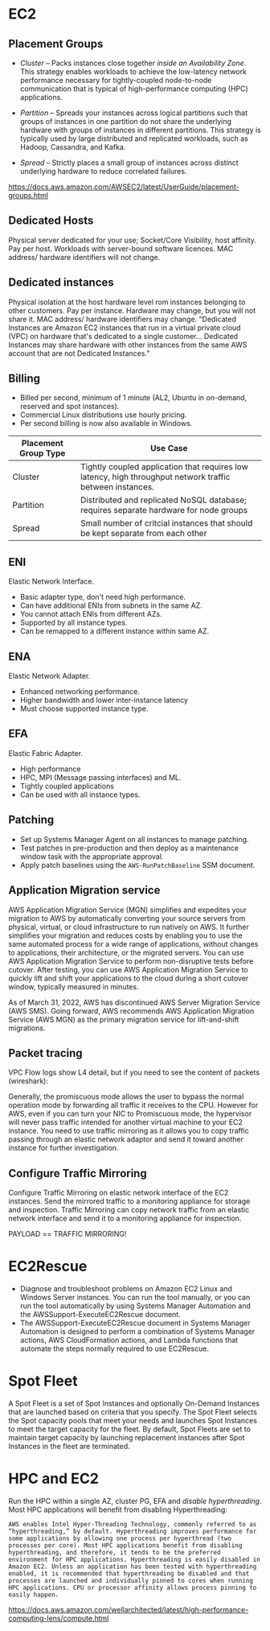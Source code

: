 # EC2

## Placement Groups

- *Cluster* – Packs instances close together *inside an Availability Zone*. This strategy enables workloads to achieve the low-latency network performance necessary for tightly-coupled node-to-node communication that is typical of high-performance computing (HPC) applications.

- *Partition* – Spreads your instances across logical partitions such that groups of instances in one partition do not share the underlying hardware with groups of instances in different partitions. This strategy is typically used by large distributed and replicated workloads, such as Hadoop, Cassandra, and Kafka.

- *Spread* – Strictly places a small group of instances across distinct underlying hardware to reduce correlated failures.

https://docs.aws.amazon.com/AWSEC2/latest/UserGuide/placement-groups.html

## Dedicated Hosts

Physical server dedicated for your use; Socket/Core Visibility, host affinity. Pay per host. Workloads with server-bound software licences. MAC address/ hardware identifiers will not change.

## Dedicated instances

Physical isolation at the host hardware level rom instances belonging to other customers. Pay per instance. Hardware may change, but you will not share it. MAC address/ hardware identifiers may change.
"Dedicated Instances are Amazon EC2 instances that run in a virtual private cloud (VPC) on hardware that's dedicated to a single customer... Dedicated Instances may share hardware with other instances from the same AWS account that are not Dedicated Instances."

## Billing

- Billed per second, minimum of 1 minute (AL2, Ubuntu in on-demand, reserved and spot instances).
- Commercial Linux distributions use hourly pricing.
- Per second billing is now also available in Windows.


| Placement Group Type | Use Case |
| --- | --- | 
| Cluster|Tightly coupled application that requires low latency, high throughput network traffic between instances.|
| Partition|Distributed and replicated NoSQL database; requires separate hardware for node groups|
| Spread|Small number of critcial instances that should be kept separate from each other|

## ENI

Elastic Network Interface.

- Basic adapter type, don't need high performance. 
- Can have additional ENIs from subnets in the same AZ. 
- You cannot attach ENIs from different AZs.
- Supported by all instance types.
- Can be remapped to a different instance within same AZ.

## ENA

Elastic Network Adapter.

- Enhanced networking performance. 
- Higher bandwidth and lower inter-instance latency
- Must choose supported instance type.

## EFA

Elastic Fabric Adapter.

- High performance
- HPC, MPI (Message passing interfaces) and ML.
- Tightly coupled applications
- Can be used with all instance types.

## Patching

- Set up Systems Manager Agent on all instances to manage patching. 
- Test patches in pre-production and then deploy as a maintenance window task with the appropriate approval.
- Apply patch baselines using the ````AWS-RunPatchBaseline```` SSM document.

## Application Migration service

AWS Application Migration Service (MGN) simplifies and expedites your migration to AWS by automatically converting your source servers from physical, virtual, or cloud infrastructure to run natively on AWS. It further simplifies your migration and reduces costs by enabling you to use the same automated process for a wide range of applications, without changes to applications, their architecture, or the migrated servers. You can use AWS Application Migration Service to perform non-disruptive tests before cutover. After testing, you can use AWS Application Migration Service to quickly lift and shift your applications to the cloud during a short cutover window, typically measured in minutes.

As of March 31, 2022, AWS has discontinued AWS Server Migration Service (AWS SMS). Going forward, AWS recommends AWS Application Migration Service (AWS MGN) as the primary migration service for lift-and-shift migrations.

## Packet tracing

VPC Flow logs show L4 detail,  but if you need to see the content of packets (wireshark):

Generally, the promiscuous mode allows the user to bypass the normal operation mode by forwarding all traffic it receives to the CPU. However for AWS, even if you can turn your NIC to Promiscuous mode, the hypervisor will never pass traffic intended for another virtual machine to your EC2 instance. You need to use traffic mirroring as it allows you to copy traffic passing through an elastic network adaptor and send it toward another instance for further investigation.

## Configure Traffic Mirroring

Configure Traffic Mirroring on elastic network interface of the EC2 instances. Send the mirrored traffic to a monitoring appliance for storage and inspection. Traffic Mirroring can copy network traffic from an elastic network interface and send it to a monitoring appliance for inspection.

PAYLOAD == TRAFFIC MIRRORING!

# EC2Rescue

- Diagnose and troubleshoot problems on Amazon EC2 Linux and Windows Server instances. You can run the tool manually, or you can run the tool automatically by using Systems Manager Automation and the AWSSupport-ExecuteEC2Rescue document. 
- The AWSSupport-ExecuteEC2Rescue document in Systems Manager Automation is designed to perform a combination of Systems Manager actions, AWS CloudFormation actions, and Lambda functions that automate the steps normally required to use EC2Rescue.

# Spot Fleet

A Spot Fleet is a set of Spot Instances and optionally On-Demand Instances that are launched based on criteria that you specify. The Spot Fleet selects the Spot capacity pools that meet your needs and launches Spot Instances to meet the target capacity for the fleet. By default, Spot Fleets are set to maintain target capacity by launching replacement instances after Spot Instances in the fleet are terminated. 

# HPC and EC2

Run the HPC within a single AZ, cluster PG, EFA and *disable hyperthreading*. Most HPC applications will benefit from disabling Hyperthreading:

```` 
AWS enables Intel Hyper-Threading Technology, commonly referred to as “hyperthreading,” by default. Hyperthreading improves performance for some applications by allowing one process per hyperthread (two processes per core). Most HPC applications benefit from disabling hyperthreading, and therefore, it tends to be the preferred environment for HPC applications. Hyperthreading is easily disabled in Amazon EC2. Unless an application has been tested with hyperthreading enabled, it is recommended that hyperthreading be disabled and that processes are launched and individually pinned to cores when running HPC applications. CPU or processor affinity allows process pinning to easily happen.
````

https://docs.aws.amazon.com/wellarchitected/latest/high-performance-computing-lens/compute.html
